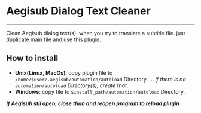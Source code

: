 # Aegisub Dialog Text Cleaner
***
Clean Aegisub dialog text(s). when you try to translate a subtitle file. just duplicate main file and use this plugin.

## How to install
+ **Unix(Linux, MacOs)**: copy plugin file to `/home/$user/.aegisub/automation/autoload` Directory.
... _if there is no `automation/autoload` Directory(s), create that._
+ **Windows**: copy file to `$install_path/automation/autoload` Directory. 

**_If Aegisub stil open, close than and reopen program to reload plugin_**
